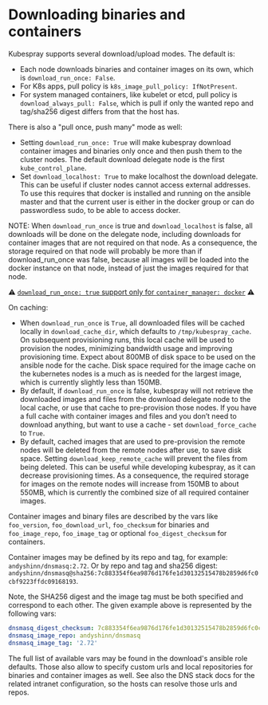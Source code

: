 # Downloading binaries and containers

Kubespray supports several download/upload modes. The default is:

* Each node downloads binaries and container images on its own, which is ``download_run_once: False``.
* For K8s apps, pull policy is ``k8s_image_pull_policy: IfNotPresent``.
* For system managed containers, like kubelet or etcd, pull policy is ``download_always_pull: False``, which is pull if only the wanted repo and tag/sha256 digest differs from that the host has.

There is also a "pull once, push many" mode as well:

* Setting ``download_run_once: True`` will make kubespray download container images and binaries only once and then push them to the cluster nodes. The default download delegate node is the first `kube_control_plane`.
* Set ``download_localhost: True`` to make localhost the download delegate. This can be useful if cluster nodes cannot access external addresses. To use this requires that docker is installed and running on the ansible master and that the current user is either in the docker group or can do passwordless sudo, to be able to access docker.

NOTE: When `download_run_once` is true and `download_localhost` is false, all downloads will be done on the delegate node, including downloads for container images that are not required on that node. As a consequence, the storage required on that node will probably be more than if download_run_once was false, because all images will be loaded into the docker instance on that node, instead of just the images required for that node.

:warning: [`download_run_once: true` support only for `container_manager: docker`](https://github.com/containerd/containerd/issues/4075) :warning:

On caching:

* When `download_run_once` is `True`, all downloaded files will be cached locally in `download_cache_dir`, which defaults to `/tmp/kubespray_cache`. On subsequent provisioning runs, this local cache will be used to provision the nodes, minimizing bandwidth usage and improving provisioning time. Expect about 800MB of disk space to be used on the ansible node for the cache. Disk space required for the image cache on the kubernetes nodes is a much as is needed for the largest image, which is currently slightly less than 150MB.
* By default, if `download_run_once` is false, kubespray will not retrieve the downloaded images and files from the download delegate node to the local cache, or use that cache to pre-provision those nodes. If you have a full cache with container images and files and you don’t need to download anything, but want to use a cache - set `download_force_cache` to `True`.
* By default, cached images that are used to pre-provision the remote nodes will be deleted from the remote nodes after use, to save disk space. Setting `download_keep_remote_cache` will prevent the files from being deleted. This can be useful while developing kubespray, as it can decrease provisioning times. As a consequence, the required storage for images on the remote nodes will increase from 150MB to about 550MB, which is currently the combined size of all required container images.

Container images and binary files are described by the vars like ``foo_version``,
``foo_download_url``, ``foo_checksum`` for binaries and ``foo_image_repo``,
``foo_image_tag`` or optional  ``foo_digest_checksum`` for containers.

Container images may be defined by its repo and tag, for example:
`andyshinn/dnsmasq:2.72`. Or by repo and tag and sha256 digest:
`andyshinn/dnsmasq@sha256:7c883354f6ea9876d176fe1d30132515478b2859d6fc0cbf9223ffdc09168193`.

Note, the SHA256 digest and the image tag must be both specified and correspond
to each other. The given example above is represented by the following vars:

```yaml
dnsmasq_digest_checksum: 7c883354f6ea9876d176fe1d30132515478b2859d6fc0cbf9223ffdc09168193
dnsmasq_image_repo: andyshinn/dnsmasq
dnsmasq_image_tag: '2.72'
```

The full list of available vars may be found in the download's ansible role defaults. Those also allow to specify custom urls and local repositories for binaries and container
images as well. See also the DNS stack docs for the related intranet configuration,
so the hosts can resolve those urls and repos.
